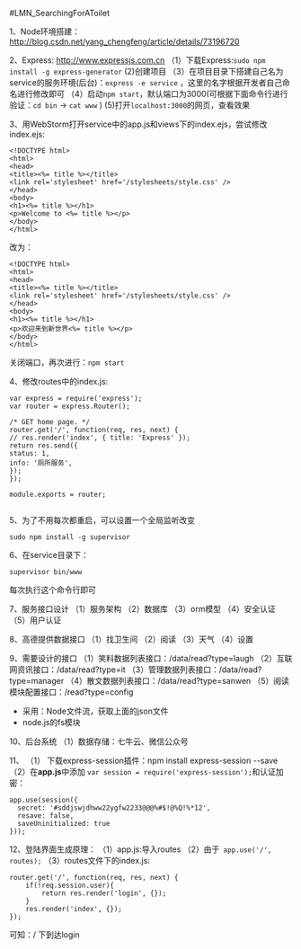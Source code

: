 #LMN_SearchingForAToilet

1、Node环境搭建：http://blog.csdn.net/yang_chengfeng/article/details/73196720

2、Express: http://www.expressjs.com.cn
（1）下载Express:`sudo npm install -g express-generator`
 (2)创建项目
（3）在项目目录下搭建自己名为service的服务环境(后台)：`express -e service` ，这里的名字根据开发者自己命名进行修改即可
（4）启动`npm start`，默认端口为3000(可根据下面命令行进行验证：`cd bin` -> `cat www` )
 (5)打开`localhost:3000`的网页，查看效果

3、用WebStorm打开service中的app.js和views下的index.ejs，尝试修改index.ejs:

```
<!DOCTYPE html>
<html>
<head>
<title><%= title %></title>
<link rel='stylesheet' href='/stylesheets/style.css' />
</head>
<body>
<h1><%= title %></h1>
<p>Welcome to <%= title %></p>
</body>
</html>

```
改为：

```
<!DOCTYPE html>
<html>
<head>
<title><%= title %></title>
<link rel='stylesheet' href='/stylesheets/style.css' />
</head>
<body>
<h1><%= title %></h1>
<p>欢迎来到新世界<%= title %></p>
</body>
</html>

```

关闭端口，再次进行：`npm start`

4、修改routes中的index.js:

```
var express = require('express');
var router = express.Router();

/* GET home page. */
router.get('/', function(req, res, next) {
// res.render('index', { title: 'Express' });
return res.send({
status: 1,
info: '厕所服务',
});
});

module.exports = router;


```
5、为了不用每次都重启，可以设置一个全局监听改变

```
sudo npm install -g supervisor
```
6、在service目录下：

```
supervisor bin/www
```
每次执行这个命令行即可

7、服务接口设计
（1）服务架构
（2）数据库
（3）orm模型
（4）安全认证
（5）用户认证

8、高德提供数据接口
（1）找卫生间
（2）阅读
（3）天气
（4）设置

9、需要设计的接口
（1）笑料数据列表接口：/data/read?type=laugh
（2）互联网资讯接口：/data/read?type=it
（3）管理数据列表接口：/data/read?type=manager
（4）散文数据列表接口：/data/read?type=sanwen
（5）阅读模块配置接口：/read?type=config

- 采用：Node文件流，获取上面的json文件
- node.js的fs模块

10、后台系统
（1）数据存储：七牛云、微信公众号

11、
（1） 下载express-session插件：npm install express-session --save
（2）在**app.js**中添加 `var session = require('express-session');`和认证加密：

```
app.use(session({
  secret: '#sddjswjdhww22ygfw2233@@@%#$!@%Q!%*12',
  resave: false,
  saveUninitialized: true
}));
```
12、登陆界面生成原理：
（1）app.js:导入routes
（2）由于` app.use('/', routes);`
（3）routes文件下的index.js:

```
router.get('/', function(req, res, next) {
    if(!req.session.user){
        return res.render('login', {});
    }
    res.render('index', {});
});
```
可知：/ 下到达login



